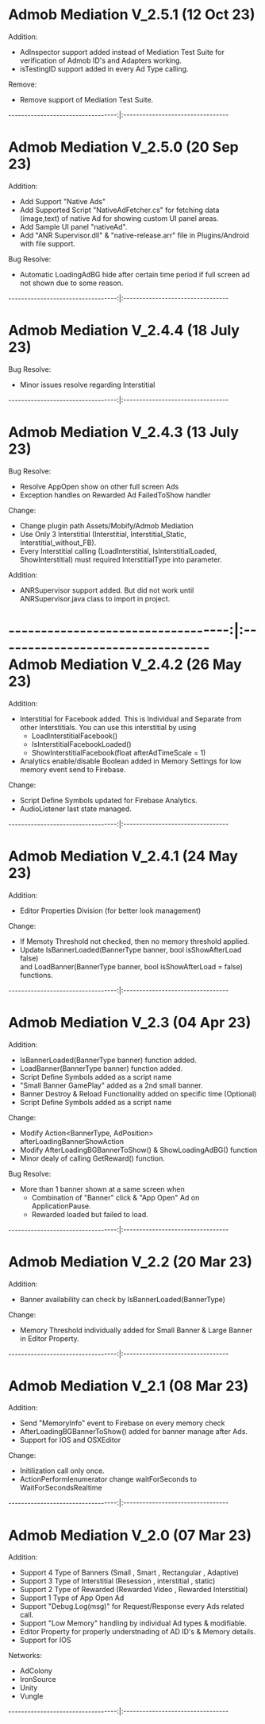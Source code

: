 Admob Mediation V_2.5.1 (12 Oct 23)
========================
Addition:
* AdInspector support added instead of Mediation Test Suite for verification of Admob ID's and Adapters working.
* isTestingID support added in every Ad Type calling.

Remove: 
* Remove support of Mediation Test Suite.

----------------------------------:|:---------------------------------

Admob Mediation V_2.5.0 (20 Sep 23)
========================
Addition:
* Add Support "Native Ads"
* Add Supported Script "NativeAdFetcher.cs" for fetching data (image,text) of native Ad for showing custom UI panel areas.
* Add Sample UI panel "nativeAd".
* Add "ANR Supervisor.dll" & "native-release.arr" file in Plugins/Android with file support.

Bug Resolve: 
* Automatic LoadingAdBG hide after certain time period if full screen ad not shown due to some reason.

----------------------------------:|:---------------------------------

Admob Mediation V_2.4.4 (18 July 23)
========================
Bug Resolve: 
* Minor issues resolve regarding Interstitial

----------------------------------:|:---------------------------------

Admob Mediation V_2.4.3 (13 July 23)
========================
Bug Resolve:
* Resolve AppOpen show on other full screen Ads
* Exception handles on Rewarded Ad FailedToShow handler

Change: 
* Change plugin path Assets/Mobify/Admob Mediation 
* Use Only 3 Interstitial (Interstitial, Interstitial_Static, Interstitial_without_FB).
* Every Interstitial calling (LoadInterstitial, IsInterstitialLoaded, ShowInterstitial) must required InterstitialType into parameter.

Addition:
* ANRSupervisor support added. But did not work until ANRSupervisor.java class to import in project.

----------------------------------:|:---------------------------------
Admob Mediation V_2.4.2 (26 May 23)
========================
Addition:
* Interstitial for Facebook added. This is Individual and Separate from other Interstitials. You can use this interstitial by using
  - LoadInterstitialFacebook()
  - IsInterstitialFacebookLoaded()
  - ShowInterstitialFacebook(float afterAdTimeScale = 1)
* Analytics enable/disable Boolean added in Memory Settings for low memory event send to Firebase.

Change:
* Script Define Symbols updated for Firebase Analytics.
* AudioListener last state managed.

----------------------------------:|:---------------------------------

Admob Mediation V_2.4.1 (24 May 23)
========================
Addition:
* Editor Properties Division (for better look management)

Change:
* If Memoty Threshold not checked, then no memory threshold applied.
* Update IsBannerLoaded(BannerType banner, bool isShowAfterLoad false)  
  and LoadBanner(BannerType banner, bool isShowAfterLoad = false) functions.

----------------------------------:|:---------------------------------

Admob Mediation V_2.3 (04 Apr 23)
======================
Addition:
* IsBannerLoaded(BannerType banner) function added.
* LoadBanner(BannerType banner) function added. 
* Script Define Symbols added as a script name
* "Small Banner GamePlay" added as a 2nd small banner.
* Banner Destroy & Reload Functionality added on specific time (Optional)
* Script Define Symbols added as a script name

Change:
* Modify Action<BannerType, AdPosition> afterLoadingBannerShowAction
* Modify AfterLoadingBGBannerToShow() & ShowLoadingAdBG() function
* Minor dealy of calling GetReward() function.

Bug Resolve:
* More than 1 banner shown at a same screen when
   - Combination of "Banner" click & "App Open" Ad on ApplicationPause.
   - Rewarded loaded but failed to load.

----------------------------------:|:---------------------------------

Admob Mediation V_2.2 (20 Mar 23)
======================
Addition:
* Banner availability can check by IsBannerLoaded(BannerType)

Change:
* Memory Threshold individually added for Small Banner & Large Banner in Editor Property.
 
----------------------------------:|:---------------------------------

Admob Mediation V_2.1 (08 Mar 23)
======================
Addition:
* Send "MemoryInfo" event to Firebase on every memory check
* AfterLoadingBGBannerToShow() added for banner manage after Ads.
* Support for IOS and OSXEditor

Change:
* Initilization call only once.
* ActionPerformIenumerator change waitForSeconds to WaitForSecondsRealtime

----------------------------------:|:---------------------------------

Admob Mediation V_2.0 (07 Mar 23)
======================
Addition:
* Support 4 Type of Banners (Small , Smart , Rectangular , Adaptive)
* Support 3 Type of Interstitial (Resession , interstitial , static)
* Support 2 Type of Rewarded (Rewarded Video , Rewarded Interstitial)
* Support 1 Type of App Open Ad
* Support "Debug.Log(msg)" for Request/Response every Ads related call.
* Support "Low Memory" handling by individual Ad types & modifiable.
* Editor Property for properly understnading of AD ID's & Memory details.
* Support for IOS

Networks:
* AdColony
* IronSource
* Unity
* Vungle

----------------------------------:|:---------------------------------
